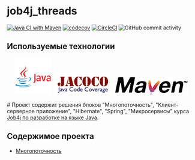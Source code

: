 # job4j_threads

[![Java CI with Maven](https://github.com/aswsx/job4j_threads/actions/workflows/maven.yml/badge.svg)](https://github.com/aswsx/job4j_threads/actions/workflows/maven.yml)
[![codecov](https://codecov.io/gh/aswsx/job4j_threads/branch/master/graph/badge.svg?token=rIPqeJScWw)](https://codecov.io/gh/aswsx/job4j_threads)
[![CircleCI](https://circleci.com/gh/aswsx/job4j_threads/tree/master.svg?style=shield)](https://circleci.com/gh/aswsx/job4j_threads/tree/master)
![GitHub commit activity](https://img.shields.io/github/commit-activity/w/aswsx/job4j_threads)

## Используемые технологии

<p align="center">
 <img src="Pictures/logo-java.png" height="100">
<img src="Pictures/jacoco.png" height="60">
<img src="Pictures/maven.png" height="50"> 
</p>
# Проект содержит решения блоков "Многопоточность", "Клиент-серверное приложение", "Hibernate", 
"Spring", "Микросервисы" курса <a href="https://github.com/aswsx/job4j_threads"> Job4j по разработке на языке Java</a>.

<h2>Содержимое проекта</h2>
<ul>
  <li><a href="https://github.com/aswsx/job4j_threads/tree/master/src/main/java/ru/job4j/concurrent">Многопоточность </a></li>
</ul>

